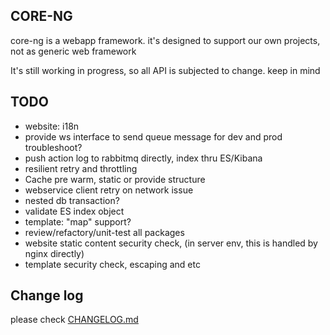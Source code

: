 ## CORE-NG
core-ng is a webapp framework. it's designed to support our own projects, not as generic web framework

It's still working in progress, so all API is subjected to change. keep in mind

## TODO
* website: i18n
* provide ws interface to send queue message for dev and prod troubleshoot?
* push action log to rabbitmq directly, index thru ES/Kibana
* resilient retry and throttling
* Cache pre warm, static or provide structure
* webservice client retry on network issue
* nested db transaction?
* validate ES index object
* template: "map" support?
* review/refactory/unit-test all packages
* website static content security check, (in server env, this is handled by nginx directly)
* template security check, escaping and etc

## Change log
please check [CHANGELOG.md](CHANGELOG.md)

